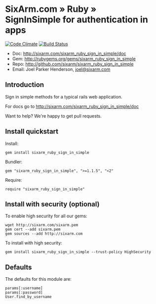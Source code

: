 # SixArm.com » Ruby » <br> SignInSimple for authentication in apps

[![Code Climate](https://codeclimate.com/github/SixArm/sixarm_ruby_sign_in_simple.png)](https://codeclimate.com/github/SixArm/sixarm_ruby_sign_in_simple)
[![Build Status](https://travis-ci.org/SixArm/sixarm_ruby_sign_in_simple.png)](https://travis-ci.org/SixArm/sixarm_ruby_sign_in_simple)

* Doc: <http://sixarm.com/sixarm_ruby_sign_in_simple/doc>
* Gem: <http://rubygems.org/gems/sixarm_ruby_sign_in_simple>
* Repo: <http://github.com/sixarm/sixarm_ruby_sign_in_simple>
* Email: Joel Parker Henderson, <joel@sixarm.com>


## Introduction

Sign in simple methods for a typical rails web application.

For docs go to <http://sixarm.com/sixarm_ruby_sign_in_simple/doc>

Want to help? We're happy to get pull requests.


## Install quickstart

Install:

    gem install sixarm_ruby_sign_in_simple

Bundler:

    gem "sixarm_ruby_sign_in_simple", ">=1.1.5", "<2"

Require:

    require "sixarm_ruby_sign_in_simple"


## Install with security (optional)

To enable high security for all our gems:

    wget http://sixarm.com/sixarm.pem
    gem cert --add sixarm.pem
    gem sources --add http://sixarm.com

To install with high security:

    gem install sixarm_ruby_sign_in_simple --trust-policy HighSecurity


## Defaults

The defaults for this module are:

    params[:username]
    params[:password]
    User.find_by_username
